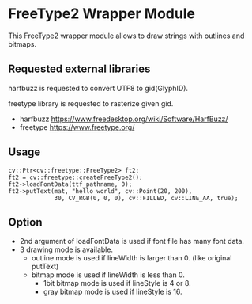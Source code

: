 FreeType2 Wrapper Module
========================

This FreeType2 wrapper module allows to draw strings with outlines and bitmaps.

Requested external libraries
----------------------------

harfbuzz is requested to convert UTF8 to gid(GlyphID).

freetype library is requested to rasterize given gid.

- harfbuzz https://www.freedesktop.org/wiki/Software/HarfBuzz/
- freetype https://www.freetype.org/

Usage
-----

```
cv::Ptr<cv::freetype::FreeType2> ft2;
ft2 = cv::freetype::createFreeType2();
ft2->loadFontData(ttf_pathname, 0);
ft2->putText(mat, "hello world", cv::Point(20, 200),
             30, CV_RGB(0, 0, 0), cv::FILLED, cv::LINE_AA, true);
```

Option
------
- 2nd argument of loadFontData is used if font file has many font data.
- 3 drawing mode is available.
    - outline mode is used if lineWidth is larger than 0. (like original putText)
    - bitmap  mode is used if lineWidth is less than 0.
        - 1bit bitmap mode is used if lineStyle is 4 or 8.
        - gray bitmap mode is used if lineStyle is 16.
